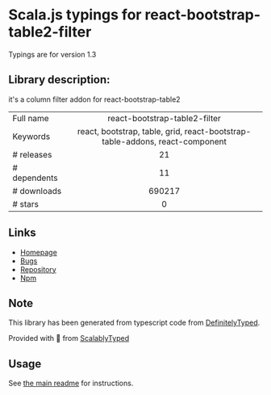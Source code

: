
# Scala.js typings for react-bootstrap-table2-filter

Typings are for version 1.3

## Library description:
it's a column filter addon for react-bootstrap-table2

|                    |                 |
| ------------------ | :-------------: |
| Full name          | react-bootstrap-table2-filter |
| Keywords           | react, bootstrap, table, grid, react-bootstrap-table-addons, react-component |
| # releases         | 21 |
| # dependents       | 11 |
| # downloads        | 690217 |
| # stars            | 0 |

## Links
- [Homepage](https://github.com/react-bootstrap-table/react-bootstrap-table2#readme)
- [Bugs](https://github.com/react-bootstrap-table/react-bootstrap-table2/issues)
- [Repository](https://github.com/react-bootstrap-table/react-bootstrap-table2)
- [Npm](https://www.npmjs.com/package/react-bootstrap-table2-filter)
    


## Note
This library has been generated from typescript code from [DefinitelyTyped](https://definitelytyped.org).

Provided with :purple_heart: from [ScalablyTyped](https://github.com/oyvindberg/ScalablyTyped)

## Usage
See [the main readme](../../readme.md) for instructions.


